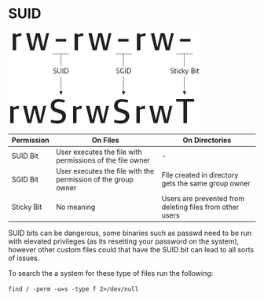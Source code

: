 # SUID

![SUID](_suid.png)

| Permission | On Files                                                      | On Directories                                           |
|------------|---------------------------------------------------------------|----------------------------------------------------------|
| SUID Bit   | User executes the file with permissions of the file owner     | -                                                        |
| SGID Bit   | User executes the file with the permission of the group owner | File created in directory gets the same group owner      |
| Sticky Bit | No meaning                                                    | Users are prevented from deleting files from other users |

SUID bits can be dangerous, some binaries such as passwd need to be run with elevated privileges (as its resetting your password on the system), however other custom files could that have the SUID bit can lead to all sorts of issues.

To search the a system for these type of files run the following:

```find / -perm -u=s -type f 2>/dev/null```
